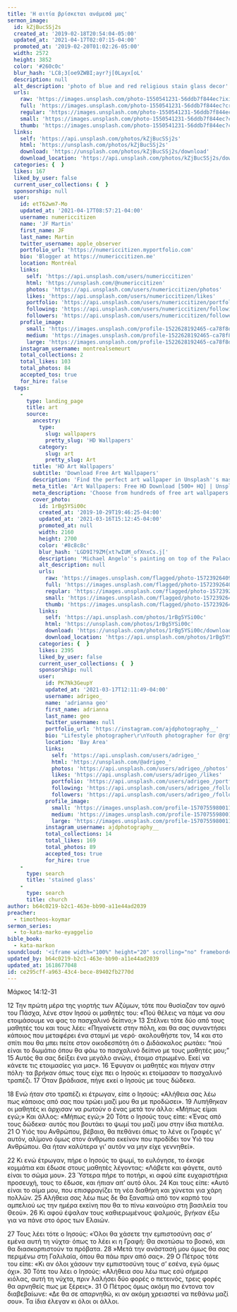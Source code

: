 ```yaml
---
title: 'Η αιτία βρίσκεται ανάμεσά μας'
sermon_image:
  id: kZjBucSSj2s
  created_at: '2019-02-18T20:54:04-05:00'
  updated_at: '2021-04-17T02:07:15-04:00'
  promoted_at: '2019-02-20T01:02:26-05:00'
  width: 2572
  height: 3852
  color: '#260c0c'
  blur_hash: 'LC8;3[oe9ZWBI;ayr?j[0Layx[oL'
  description: null
  alt_description: 'photo of blue and red religious stain glass decor'
  urls:
    raw: 'https://images.unsplash.com/photo-1550541231-56ddb7f844ec?ixid=MnwxNjM3NDl8MHwxfHNlYXJjaHwyfHxzdGFpbmVkJTIwZ2xhc3N8ZW58MHx8fHwxNjE4NjcyODEy&ixlib=rb-1.2.1'
    full: 'https://images.unsplash.com/photo-1550541231-56ddb7f844ec?crop=entropy&cs=srgb&fm=jpg&ixid=MnwxNjM3NDl8MHwxfHNlYXJjaHwyfHxzdGFpbmVkJTIwZ2xhc3N8ZW58MHx8fHwxNjE4NjcyODEy&ixlib=rb-1.2.1&q=85'
    regular: 'https://images.unsplash.com/photo-1550541231-56ddb7f844ec?crop=entropy&cs=tinysrgb&fit=max&fm=jpg&ixid=MnwxNjM3NDl8MHwxfHNlYXJjaHwyfHxzdGFpbmVkJTIwZ2xhc3N8ZW58MHx8fHwxNjE4NjcyODEy&ixlib=rb-1.2.1&q=80&w=1080'
    small: 'https://images.unsplash.com/photo-1550541231-56ddb7f844ec?crop=entropy&cs=tinysrgb&fit=max&fm=jpg&ixid=MnwxNjM3NDl8MHwxfHNlYXJjaHwyfHxzdGFpbmVkJTIwZ2xhc3N8ZW58MHx8fHwxNjE4NjcyODEy&ixlib=rb-1.2.1&q=80&w=400'
    thumb: 'https://images.unsplash.com/photo-1550541231-56ddb7f844ec?crop=entropy&cs=tinysrgb&fit=max&fm=jpg&ixid=MnwxNjM3NDl8MHwxfHNlYXJjaHwyfHxzdGFpbmVkJTIwZ2xhc3N8ZW58MHx8fHwxNjE4NjcyODEy&ixlib=rb-1.2.1&q=80&w=200'
  links:
    self: 'https://api.unsplash.com/photos/kZjBucSSj2s'
    html: 'https://unsplash.com/photos/kZjBucSSj2s'
    download: 'https://unsplash.com/photos/kZjBucSSj2s/download'
    download_location: 'https://api.unsplash.com/photos/kZjBucSSj2s/download?ixid=MnwxNjM3NDl8MHwxfHNlYXJjaHwyfHxzdGFpbmVkJTIwZ2xhc3N8ZW58MHx8fHwxNjE4NjcyODEy'
  categories: {  }
  likes: 167
  liked_by_user: false
  current_user_collections: {  }
  sponsorship: null
  user:
    id: etT62wm7-Mo
    updated_at: '2021-04-17T08:57:21-04:00'
    username: numericcitizen
    name: 'JF Martin'
    first_name: JF
    last_name: Martin
    twitter_username: apple_observer
    portfolio_url: 'https://numericcitizen.myportfolio.com'
    bio: 'Blogger at https://numericcitizen.me'
    location: Montréal
    links:
      self: 'https://api.unsplash.com/users/numericcitizen'
      html: 'https://unsplash.com/@numericcitizen'
      photos: 'https://api.unsplash.com/users/numericcitizen/photos'
      likes: 'https://api.unsplash.com/users/numericcitizen/likes'
      portfolio: 'https://api.unsplash.com/users/numericcitizen/portfolio'
      following: 'https://api.unsplash.com/users/numericcitizen/following'
      followers: 'https://api.unsplash.com/users/numericcitizen/followers'
    profile_image:
      small: 'https://images.unsplash.com/profile-1522628192465-ca78f8dd3098?ixlib=rb-1.2.1&q=80&fm=jpg&crop=faces&cs=tinysrgb&fit=crop&h=32&w=32'
      medium: 'https://images.unsplash.com/profile-1522628192465-ca78f8dd3098?ixlib=rb-1.2.1&q=80&fm=jpg&crop=faces&cs=tinysrgb&fit=crop&h=64&w=64'
      large: 'https://images.unsplash.com/profile-1522628192465-ca78f8dd3098?ixlib=rb-1.2.1&q=80&fm=jpg&crop=faces&cs=tinysrgb&fit=crop&h=128&w=128'
    instagram_username: montrealsemeurt
    total_collections: 2
    total_likes: 103
    total_photos: 84
    accepted_tos: true
    for_hire: false
  tags:
    -
      type: landing_page
      title: art
      source:
        ancestry:
          type:
            slug: wallpapers
            pretty_slug: 'HD Wallpapers'
          category:
            slug: art
            pretty_slug: Art
        title: 'HD Art Wallpapers'
        subtitle: 'Download Free Art Wallpapers'
        description: 'Find the perfect art wallpaper in Unsplash''s massive, curated collection of HD photos. Each photo is optimized for your screen and free to use for all.'
        meta_title: 'Art Wallpapers: Free HD Download [500+ HQ] | Unsplash'
        meta_description: 'Choose from hundreds of free art wallpapers. Download HD wallpapers for free on Unsplash.'
        cover_photo:
          id: 1rBg5YSi00c
          created_at: '2019-10-29T19:46:25-04:00'
          updated_at: '2021-03-16T15:12:45-04:00'
          promoted_at: null
          width: 2160
          height: 2700
          color: '#8c8c8c'
          blur_hash: 'LGD9I?9ZM{xt?wIUM_ofXnxCs.j['
          description: 'Michael Angelo''s painting on top of the Palace of Versailles'
          alt_description: null
          urls:
            raw: 'https://images.unsplash.com/flagged/photo-1572392640988-ba48d1a74457?ixlib=rb-1.2.1'
            full: 'https://images.unsplash.com/flagged/photo-1572392640988-ba48d1a74457?ixlib=rb-1.2.1&q=85&fm=jpg&crop=entropy&cs=srgb'
            regular: 'https://images.unsplash.com/flagged/photo-1572392640988-ba48d1a74457?ixlib=rb-1.2.1&q=80&fm=jpg&crop=entropy&cs=tinysrgb&w=1080&fit=max'
            small: 'https://images.unsplash.com/flagged/photo-1572392640988-ba48d1a74457?ixlib=rb-1.2.1&q=80&fm=jpg&crop=entropy&cs=tinysrgb&w=400&fit=max'
            thumb: 'https://images.unsplash.com/flagged/photo-1572392640988-ba48d1a74457?ixlib=rb-1.2.1&q=80&fm=jpg&crop=entropy&cs=tinysrgb&w=200&fit=max'
          links:
            self: 'https://api.unsplash.com/photos/1rBg5YSi00c'
            html: 'https://unsplash.com/photos/1rBg5YSi00c'
            download: 'https://unsplash.com/photos/1rBg5YSi00c/download'
            download_location: 'https://api.unsplash.com/photos/1rBg5YSi00c/download'
          categories: {  }
          likes: 2395
          liked_by_user: false
          current_user_collections: {  }
          sponsorship: null
          user:
            id: PK7Nk3GeupY
            updated_at: '2021-03-17T12:11:49-04:00'
            username: adrigeo_
            name: 'adrianna geo'
            first_name: adrianna
            last_name: geo
            twitter_username: null
            portfolio_url: 'https://instagram.com/ajdphotography__'
            bio: "Lifestyle photographer\r\nYouth photographer for @rgtyouth on instagram"
            location: 'Bay Area'
            links:
              self: 'https://api.unsplash.com/users/adrigeo_'
              html: 'https://unsplash.com/@adrigeo_'
              photos: 'https://api.unsplash.com/users/adrigeo_/photos'
              likes: 'https://api.unsplash.com/users/adrigeo_/likes'
              portfolio: 'https://api.unsplash.com/users/adrigeo_/portfolio'
              following: 'https://api.unsplash.com/users/adrigeo_/following'
              followers: 'https://api.unsplash.com/users/adrigeo_/followers'
            profile_image:
              small: 'https://images.unsplash.com/profile-1570755980011-96ec14c10fffimage?ixlib=rb-1.2.1&q=80&fm=jpg&crop=faces&cs=tinysrgb&fit=crop&h=32&w=32'
              medium: 'https://images.unsplash.com/profile-1570755980011-96ec14c10fffimage?ixlib=rb-1.2.1&q=80&fm=jpg&crop=faces&cs=tinysrgb&fit=crop&h=64&w=64'
              large: 'https://images.unsplash.com/profile-1570755980011-96ec14c10fffimage?ixlib=rb-1.2.1&q=80&fm=jpg&crop=faces&cs=tinysrgb&fit=crop&h=128&w=128'
            instagram_username: ajdphotography__
            total_collections: 14
            total_likes: 169
            total_photos: 89
            accepted_tos: true
            for_hire: true
    -
      type: search
      title: 'stained glass'
    -
      type: search
      title: church
author: b64c0219-b2c1-463e-bb90-a11e44ad2039
preacher:
  - timotheos-koymar
sermon_series:
  - to-kata-marko-eyaggelio
bible_book:
  - kata-markon
soundcloud: '<iframe width="100%" height="20" scrolling="no" frameborder="no" allow="autoplay" src="https://w.soundcloud.com/player/?url=https%3A//api.soundcloud.com/tracks/709952659%3Fsecret_token%3Ds-aabDz&color=%23ff5500&inverse=false&auto_play=false&show_user=true"></iframe>'
updated_by: b64c0219-b2c1-463e-bb90-a11e44ad2039
updated_at: 1618677048
id: ce295cff-a963-43c4-bece-89402fb2770d
---
```

Μάρκος 14:12-31

12 Την πρώτη μέρα της γιορτής των Αζύμων, τότε που θυσίαζαν τον αμνό του Πάσχα, λένε στον Ιησού οι μαθητές του: «Πού θέλεις να πάμε να σου ετοιμάσουμε να φας το πασχαλινό δείπνο;» 13 Στέλνει τότε δύο από τους μαθητές του και τους λέει: «Πηγαίνετε στην πόλη, και θα σας συναντήσει κάποιος που μεταφέρει ένα σταμνί με νερό· ακολουθήστε τον, 14 και στο σπίτι που θα μπει πείτε στον οικοδεσπότη ότι ο Διδάσκαλος ρωτάει: “πού είναι το δωμάτιο όπου θα φάω το πασχαλινό δείπνο με τους μαθητές μου;” 15 Αυτός θα σας δείξει ένα μεγάλο ανώγι, έτοιμο στρωμένο. Εκεί να κάνετε τις ετοιμασίες για μας». 16 Έφυγαν οι μαθητές και πήγαν στην πόλη· τα βρήκαν όπως τους είχε πει ο Ιησούς κι ετοίμασαν το πασχαλινό τραπέζι. 17 Όταν βράδιασε, πήγε εκεί ο Ιησούς με τους δώδεκα.

18 Ενώ ήταν στο τραπέζι κι έτρωγαν, είπε ο Ιησούς: «Αλήθεια σας λέω πως κάποιος από σας που τρώει μαζί μου θα με προδώσει». 19 Λυπήθηκαν οι μαθητές κι άρχισαν να ρωτούν ο ένας μετά τον άλλο: «Μήπως είμαι εγώ;» Και άλλος: «Μήπως εγώ;» 20 Τότε ο Ιησούς τους είπε: «Ένας από τους δώδεκα· αυτός που βουτάει το ψωμί του μαζί μου στην ίδια πιατέλα. 21 Ο Υιός του Ανθρώπου, βέβαια, θα πεθάνει όπως το λένε οι Γραφές γι’ αυτόν, αλίμονο όμως στον άνθρωπο εκείνον που προδίδει τον Υιό του Ανθρώπου. Θα ήταν καλύτερα γι’ αυτόν να μην είχε γεννηθεί».

22 Κι ενώ έτρωγαν, πήρε ο Ιησούς το ψωμί, το ευλόγησε, το έκοψε κομμάτια και έδωσε στους μαθητές λέγοντας: «Λάβετε και φάγετε, αυτό είναι το σώμα μου». 23 Ύστερα πήρε το ποτήρι, κι αφού είπε ευχαριστήρια προσευχή, τους το έδωσε, και ήπιαν απ’ αυτό όλοι. 24 Και τους είπε: «Αυτό είναι το αίμα μου, που επισφραγίζει τη νέα διαθήκη και χύνεται για χάρη πολλών. 25 Αλήθεια σας λέω πως δε θα ξαναπιώ από τον καρπό του αμπελιού ως την ημέρα εκείνη που θα το πίνω καινούριο στη βασιλεία του Θεού». 26 Κι αφού έψαλαν τους καθιερωμένους ψαλμούς, βγήκαν έξω για να πάνε στο όρος των Ελαιών.

27 Τους λέει τότε ο Ιησούς: «Όλοι θα χάσετε την εμπιστοσύνη σας σ’ εμένα αυτή τη νύχτα· όπως το λέει κι η Γραφή:
Θα σκοτώσω το βοσκό,
και θα διασκορπιστούν τα πρόβατα.
28 »Μετά την ανάστασή μου όμως θα σας περιμένω στη Γαλιλαία, όπου θα πάω πριν από σας». 29 Ο Πέτρος τότε του είπε: «Κι αν όλοι χάσουν την εμπιστοσύνη τους σ’ εσένα, εγώ όμως όχι». 30 Τότε του λέει ο Ιησούς: «Αλήθεια σου λέω πως εσύ σήμερα κιόλας, αυτή τη νύχτα, πριν λαλήσει δύο φορές ο πετεινός, τρεις φορές θα αρνηθείς πως με ξέρεις». 31 Ο Πέτρος όμως ακόμη πιο έντονα τον διαβεβαίωνε: «Δε θα σε απαρνηθώ, κι αν ακόμη χρειαστεί να πεθάνω μαζί σου». Τα ίδια έλεγαν κι όλοι οι άλλοι.